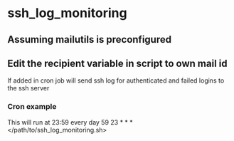 # ssh_log_monitoring

## Assuming mailutils is preconfigured
## Edit the recipient variable in script to own mail id

If added in cron job will send ssh log for authenticated and failed logins to the ssh server

### Cron example

This will run at 23:59 every day
59 23 * * * </path/to/ssh_log_monitoring.sh>
